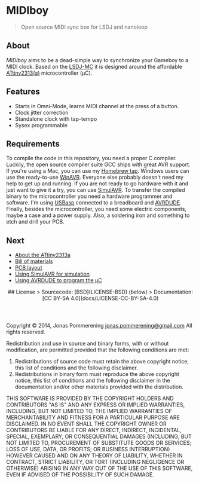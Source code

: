 # MIDIboy

> Open source MIDI sync box for LSDJ and nanoloop

## About

_MIDIboy_ aims to be a dead-simple way to synchronize your Gameboy to a MIDI clock.
Based on the [LSDJ-MC](http://www.firestarter-music.de/lsdj/) it is designed around
the affordable [ATtiny2313(a)][attiny2313a] microcontroller (µC).

## Features

- Starts in Omni-Mode, learns MIDI channel at the press of a button.
- Clock jitter correction
- Standalone clock with tap-tempo
- Sysex programmable

## Requirements

To compile the code in this repository, you need a proper C compiler. Luckily, the
open source compiler suite GCC ships with great AVR support. If you're using a Mac,
you can use my [Homebrew tap](/jpommerening/homebrew-avr). Windows users can use the
ready-to-use [WinAVR][]. Everyone else probably doesn't need my help to get up and
running.
If you are not ready to go hardware with it and just want to give it a try, you can
use [SimulAVR][].
To transfer the compiled binary to the microcontroller you need a hardware programmer
and software. I'm using [USBasp][] connected to a breadboard and [AVRDUDE][].
Finally, besides the microcontroller, you need some electric components, maybe a case
and a power supply. Also, a soldering iron and something to etch and drill your PCB.

## Next

- [About the ATtiny2313a](docs/attiny2313a.md)
- [Bill of materials](docs/bom.md)
- [PCB layout](docs/pcb.md)
- [Using SimulAVR for simulation](docs/simulavr.md)
- [Using AVRDUDE to program the µC](docs/avrdude.md)

[winavr]: http://www.mikrocontroller.net/articles/WinAVR
[usbasp]: http://www.fischl.de/usbasp/
[avrdude]: http://www.nongnu.org/avrdude/
[simulavr]: http://www.nongnu.org/simulavr/
[attiny2313a]: http://www.atmel.com/devices/attiny2313a.aspx

<header>
## License
> Sourcecode: [BSD](LICENSE-BSD) (below)  
> Documentation: [CC BY-SA 4.0](docs/LICENSE-CC-BY-SA-4.0)
</header>

Copyright &copy; 2014, Jonas Pommerening <jonas.pommerening@gmail.com>
All rights reserved.

Redistribution and use in source and binary forms, with or without
modification, are permitted provided that the following conditions are met:

1.  Redistributions of source code must retain the above copyright notice, this
    list of conditions and the following disclaimer.
2.  Redistributions in binary form must reproduce the above copyright notice,
    this list of conditions and the following disclaimer in the documentation
    and/or other materials provided with the distribution.

THIS SOFTWARE IS PROVIDED BY THE COPYRIGHT HOLDERS AND CONTRIBUTORS "AS IS" AND
ANY EXPRESS OR IMPLIED WARRANTIES, INCLUDING, BUT NOT LIMITED TO, THE IMPLIED
WARRANTIES OF MERCHANTABILITY AND FITNESS FOR A PARTICULAR PURPOSE ARE
DISCLAIMED. IN NO EVENT SHALL THE COPYRIGHT OWNER OR CONTRIBUTORS BE LIABLE FOR
ANY DIRECT, INDIRECT, INCIDENTAL, SPECIAL, EXEMPLARY, OR CONSEQUENTIAL DAMAGES
(INCLUDING, BUT NOT LIMITED TO, PROCUREMENT OF SUBSTITUTE GOODS OR SERVICES;
LOSS OF USE, DATA, OR PROFITS; OR BUSINESS INTERRUPTION) HOWEVER CAUSED AND
ON ANY THEORY OF LIABILITY, WHETHER IN CONTRACT, STRICT LIABILITY, OR TORT
(INCLUDING NEGLIGENCE OR OTHERWISE) ARISING IN ANY WAY OUT OF THE USE OF THIS
SOFTWARE, EVEN IF ADVISED OF THE POSSIBILITY OF SUCH DAMAGE.
